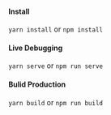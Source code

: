 #### Install
`yarn install` or `npm install`

#### Live Debugging
`yarn serve` or `npm run serve`

#### Bulid Production
`yarn build` or `npm run build`
